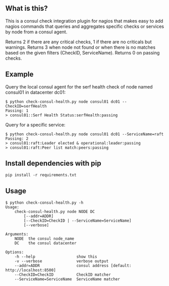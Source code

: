## What is this?

This is a consul check integration plugin for nagios that makes easy to add nagios commands that queries and aggregates specific checks or services by node from a consul agent.

Returns 2 if there are any critical checks, 1 if there are no criticals but warnings. Returns 3 when node not found or when there is no matches based on the given filters (CheckID, ServiceName). Returns 0 on passing checks.

## Example

Query the local consul agent for the serf health check of node named consul01 in datacenter dc01:
```
$ python check-consul-health.py node consul01 dc01 --CheckID=serfHealth
Passing: 1
> consul01::Serf Health Status:serfHealth:passing
```

Query for a specific service:
```
$ python check-consul-health.py node consul01 dc01 --ServiceName=raft
Passing: 2
> consul01:raft:Leader elected & operational:leader:passing
> consul01:raft:Peer list match:peers:passing
```

## Install dependencies with pip

```
pip install -r requirements.txt
```

## Usage

```
$ python check-consul-health.py -h
Usage: 
    check-consul-health.py node NODE DC
        [--addr=ADDR]
        [--CheckID=CheckID | --ServiceName=ServiceName]
        [--verbose]

Arguments:
    NODE  the consul node_name
    DC    the consul datacenter

Options:
    -h --help                  show this
    -v --verbose               verbose output
    --addr=ADDR                consul address [default: http://localhost:8500]
    --CheckID=CheckID          CheckID matcher
    --ServiceName=ServiceName  ServiceName matcher
```


